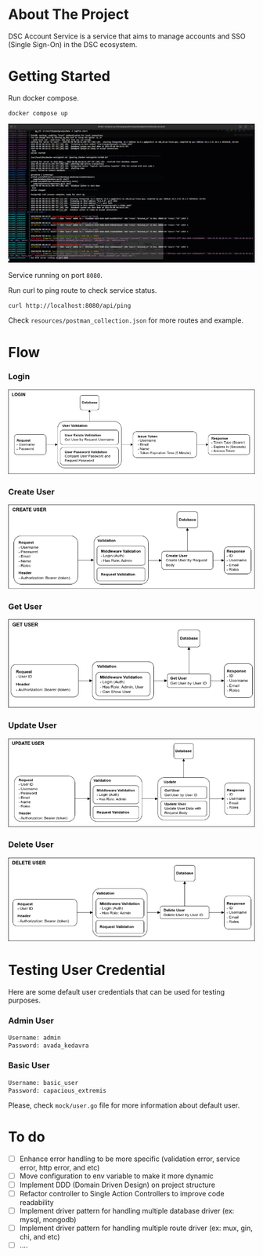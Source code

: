 # About The Project

DSC Account Service is a service that aims to manage accounts and SSO (Single Sign-On) in the DSC ecosystem.

# Getting Started

Run docker compose.

```
docker compose up
```

![docker](./resources/docker/Screenshot%20from%202022-05-08%2015-42-09.png)

Service running on port `8080`.

Run curl to ping route to check service status.

```
curl http://localhost:8080/api/ping
```

Check `resources/postman_collection.json` for more routes and example.

# Flow

### Login

![Login](./resources/flow/DSC%20Account%20Service-Login.drawio.png)

### Create User

![Create User](./resources/flow/DSC%20Account%20Service-Create%20User.drawio.png)

### Get User

![Get User](./resources/flow/DSC%20Account%20Service-Get%20User.drawio.png)

### Update User

![Get User](./resources/flow/DSC%20Account%20Service-Update%20User.drawio.png)

### Delete User

![Get User](./resources/flow/DSC%20Account%20Service-Delete%20User.drawio.png)

# Testing User Credential

Here are some default user credentials that can be used for testing purposes.

### Admin User

```
Username: admin
Password: avada_kedavra
```

### Basic User

```
Username: basic_user
Password: capacious_extremis
```

Please, check `mock/user.go` file for more information about default user.

# To do

- [ ] Enhance error handling to be more specific (validation error, service error, http error, and etc)
- [ ] Move configuration to env variable to make it more dynamic
- [ ] Implement DDD (Domain Driven Design) on project structure
- [ ] Refactor controller to Single Action Controllers to improve code readability
- [ ] Implement driver pattern for handling multiple database driver (ex: mysql, mongodb)
- [ ] Implement driver pattern for handling multiple route driver (ex: mux, gin, chi, and etc)
- [ ] ....